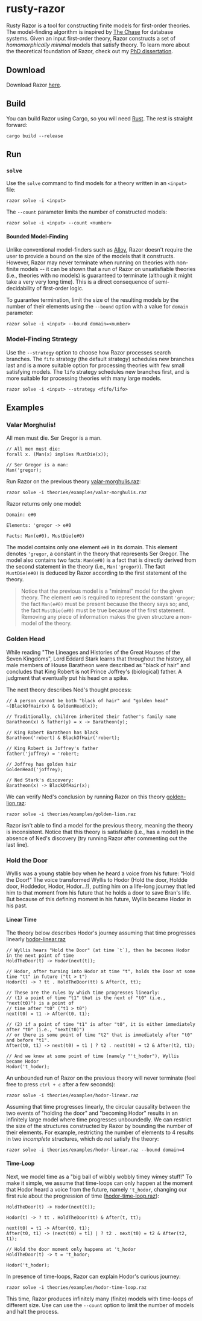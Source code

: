 # rusty-razor

Rusty Razor is a tool for constructing finite models for first-order theories. The model-finding algorithm is inspired by [The Chase](https://en.wikipedia.org/wiki/Chase_(algorithm)) for database systems. Given an input first-order theory, Razor constructs a set of *homomorphically minimal* models that satisfy theory. To learn more about the theoretical foundation of Razor, check out my [PhD dissertation](https://digitalcommons.wpi.edu/etd-dissertations/458/).

## Download

Download Razor [here](https://github.com/salmans/rusty-razor/releases).

## Build

You can build Razor using Cargo, so you will need [Rust](https://www.rust-lang.org). The rest is straight forward:

```
cargo build --release
```

## Run

### `solve`

Use the `solve` command to find models for a theory written in an `<input>` file:

```
razor solve -i <input>
```

The `--count` parameter limits the number of constructed models:

```
razor solve -i <input> --count <number>
```

#### Bounded Model-Finding

Unlike conventional model-finders such as [Alloy](http://alloytools.org), Razor doesn't require the user to provide a bound on the size of the models that it constructs. However, Razor may never terminate when running on theories with non-finite models -- it can be shown that a run of Razor on unsatisfiable theories (i.e., theories with no models) is guaranteed to terminate (although it might take a very very long time). This is a direct consequence of semi-decidability of first-order logic.

To guarantee termination, limit the size of the resulting models by the number of their elements using the `--bound` option with a value for `domain` parameter:

```
razor solve -i <input> --bound domain=<number>
```

### Model-Finding Strategy

Use the `--strategy` option to choose how Razor processes search branches. The `fifo` strategy (the default strategy) schedules new branches last and is a more suitable option for processing theories with few small satisfying models. The `lifo` strategy schedules new branches first, and is more suitable for processing theories with many large models.

```
razor solve -i <input> --strategy <fifo/lifo>
```

## Examples

### Valar Morghulis!
All men must die. 
Ser Gregor is a man. 

```
// All men must die:
forall x. (Man(x) implies MustDie(x));

// Ser Gregor is a man:
Man('gregor);
```

Run Razor on the previous theory [valar-morghulis.raz](https://github.com/salmans/rusty-razor/blob/master/theories/examples/valar-morghulis.raz):

```
razor solve -i theories/examples/valar-morghulis.raz
```

Razor returns only one model:

```
Domain: e#0

Elements: 'gregor -> e#0

Facts: Man(e#0), MustDie(e#0)
```

The model contains only one element `e#0` in its domain. This element denotes `'gregor`, a constant in the theory that represents Ser Gregor. The model also contains two facts: `Man(e#0)` is a fact that is directly derived from the second statement in the theory (i.e., `Man('gregor)`). The fact `MustDie(e#0)` is deduced by Razor according to the first statement of the theory.

> Notice that the previous model is a "minimal" model for the given theory. The element `e#0` is required to represent the constant `'gregor`; the fact `Man(e#0)` must be present because the theory says so; and, the fact `MustDie(e#0)` must be true because of the first statement. Removing any piece of information makes the given structure a non-model of the theory.

### Golden Head
While reading "The Lineages and Histories of the Great Houses of the Seven Kingdoms", Lord Eddard Stark learns that throughout the history, all male members of House Baratheon were described as "black of hair" and concludes that King Robert is not Prince Joffrey's (biological) father. A judgment that eventually put his head on a spike.

The next theory describes Ned's thought process:

```
// A person cannot be both "black of hair" and "golden head"
~(BlackOfHair(x) & GoldenHead(x));

// Traditionally, children inherited their father's family name
Baratheon(x) & father(y) = x -> Baratheon(y);

// King Robert Baratheon has black
Baratheon('robert) & BlackOfHair('robert);

// King Robert is Joffrey's father
father('joffrey) = 'robert;

// Joffrey has golden hair
GoldenHead('joffrey);

// Ned Stark's discovery:
Baratheon(x) -> BlackOfHair(x);
```

We can verify Ned's conclusion by running Razor on this theory  [golden-lion.raz](https://github.com/salmans/rusty-razor/blob/master/theories/examples/golden-lion.raz):

```
razor solve -i theories/examples/golden-lion.raz
```

Razor isn't able to find a model for the previous theory, meaning the theory is inconsistent. Notice that this theory is satisfiable (i.e., has a model) in the absence of Ned's discovery (try running Razor after commenting out the last line).

### Hold the Door

Wyllis was a young stable boy when he heard a voice from his future: "Hold the Door!" The voice transformed Wyllis to Hodor (Hold the door, Holdde door, Hoddedor, Hodor, Hodor...!), putting him on a life-long journey that led him to that moment from his future that he holds a door to save Bran's life. But because of this defining moment in his future, Wyllis became Hodor in his past.

#### Linear Time
The theory below describes Hodor's journey assuming that time progresses linearly [hodor-linear.raz](https://github.com/salmans/rusty-razor/blob/master/theories/examples/hodor-linear.raz)

```
// Wyllis hears "Hold the Door" (at time `t`), then he becomes Hodor in the next point of time
HoldTheDoor(t) -> Hodor(next(t));

// Hodor, after turning into Hodor at time "t", holds the Door at some time "tt" in future ("tt > t")
Hodor(t) -> ? tt . HoldTheDoor(tt) & After(t, tt);

// These are the rules by which time progresses linearly:
// (1) a point of time "t1" that is the next of "t0" (i.e., "next(t0)") is a point of
// time after "t0" ("t1 > t0")
next(t0) = t1 -> After(t0, t1);

// (2) if a point of time "t1" is after "t0", it is either immediately after "t0" (i.e., "next(t0)")
// or there is some point of time "t2" that is immediately after "t0" and before "t1".
After(t0, t1) -> next(t0) = t1 | ? t2 . next(t0) = t2 & After(t2, t1);

// And we know at some point of time (namely "'t_hodor"), Wyllis became Hodor
Hodor('t_hodor);
```

An unbounded run of Razor on the previous theory will never terminate (feel free to press `ctrl + c` after a few seconds):

```
razor solve -i theories/examples/hodor-linear.raz
```

Assuming that time progresses linearly, the circular causality between the two events of "holding the door" and "becoming Hodor" results in an infinitely large model where time progresses unboundedly. We can restrict the size of the structures constructed by Razor by bounding the number of their elements. For example, restricting the number of elements to 4 results in two *incomplete* structures, which do *not* satisfy the theory:

```
razor solve -i theories/examples/hodor-linear.raz --bound domain=4
```

#### Time-Loop

Next, we model time as a "big ball of wibbly wobbly timey wimey stuff!" To make it simple, we assume that time-loops can only happen at the moment that Hodor heard a voice from the future, namely `'t_hodor`, changing our first rule about the progression of time ([hodor-time-loop.raz](https://github.com/salmans/rusty-razor/blob/master/theories/examples/hodor-time-loop.raz)):

```
HoldTheDoor(t) -> Hodor(next(t));

Hodor(t) -> ? tt . HoldTheDoor(tt) & After(t, tt);

next(t0) = t1 -> After(t0, t1);
After(t0, t1) -> (next(t0) = t1) | ? t2 . next(t0) = t2 & After(t2, t1);

// Hold the door moment only happens at 't_hodor
HoldTheDoor(t) -> t = 't_hodor;

Hodor('t_hodor);
```

In presence of time-loops, Razor can explain Hodor's curious journey:

```
razor solve -i theories/examples/hodor-time-loop.raz
```

This time, Razor produces infinitely many (finite) models with time-loops of different size. Use can use the `--count` option to limit the number of models and halt the process.
